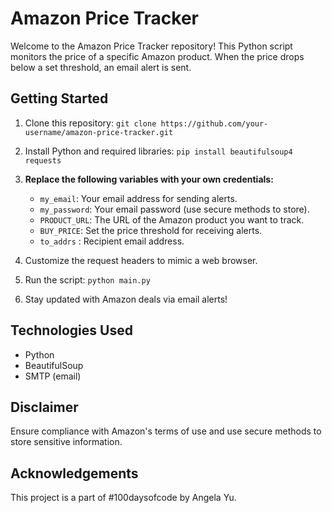 # Amazon Price Tracker

Welcome to the Amazon Price Tracker repository! This Python script monitors the price of a specific Amazon product. When the price drops below a set threshold, an email alert is sent.

## Getting Started

1. Clone this repository: `git clone https://github.com/your-username/amazon-price-tracker.git`
2. Install Python and required libraries: `pip install beautifulsoup4 requests`
3. **Replace the following variables with your own credentials:**

   - `my_email`: Your email address for sending alerts.
   - `my_password`: Your email password (use secure methods to store).
   - `PRODUCT_URL`: The URL of the Amazon product you want to track.
   - `BUY_PRICE`: Set the price threshold for receiving alerts.
   - `to_addrs` : Recipient email address.

4. Customize the request headers to mimic a web browser.
5. Run the script: `python main.py`
6. Stay updated with Amazon deals via email alerts!

## Technologies Used

- Python
- BeautifulSoup
- SMTP (email)

## Disclaimer

Ensure compliance with Amazon's terms of use and use secure methods to store sensitive information.

## Acknowledgements

This project is a part of #100daysofcode by Angela Yu. 

